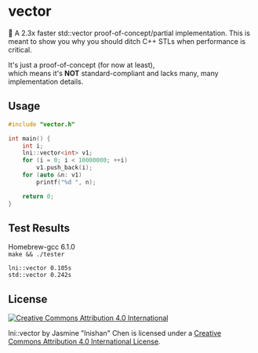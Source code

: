 # vector

:purple_heart: A 2.3x faster std::vector proof-of-concept/partial implementation.
This is meant to show you why you should ditch C++ STLs when performance is critical.

It's just a proof-of-concept (for now at least),  
which means it's **NOT** standard-compliant and lacks many, many implementation details.


## Usage

```cpp
#include "vector.h"

int main() {
	int i;
	lni::vector<int> v1;
	for (i = 0; i < 10000000; ++i)
		v1.push_back(i);
	for (auto &n: v1)
	 	printf("%d ", n);

	return 0;
}
```


## Test Results

Homebrew-gcc 6.1.0  
`make && ./tester`

```
lni::vector 0.105s
std::vector 0.242s
```


## License

[![Creative Commons Attribution 4.0 International](https://i.creativecommons.org/l/by/4.0/88x31.png)](http://creativecommons.org/licenses/by/4.0/)

lni::vector by Jasmine "lnishan" Chen is licensed under a [Creative Commons Attribution 4.0 International License](http://creativecommons.org/licenses/by/4.0/).
